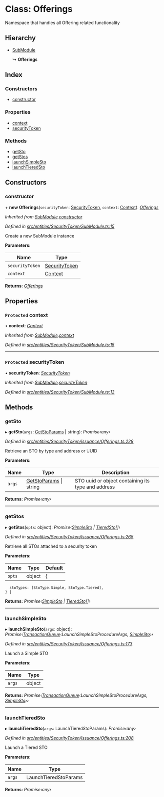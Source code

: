 # Class: Offerings

Namespace that handles all Offering related functionality

## Hierarchy

* [SubModule](entities.securitytoken.submodule.md)

  ↳ **Offerings**

## Index

### Constructors

* [constructor](entities.securitytoken.issuance.offerings.md#constructor)

### Properties

* [context](entities.securitytoken.issuance.offerings.md#protected-context)
* [securityToken](entities.securitytoken.issuance.offerings.md#protected-securitytoken)

### Methods

* [getSto](entities.securitytoken.issuance.offerings.md#getsto)
* [getStos](entities.securitytoken.issuance.offerings.md#getstos)
* [launchSimpleSto](entities.securitytoken.issuance.offerings.md#launchsimplesto)
* [launchTieredSto](entities.securitytoken.issuance.offerings.md#launchtieredsto)

## Constructors

###  constructor

\+ **new Offerings**(`securityToken`: [SecurityToken](entities.securitytoken.securitytoken.md), `context`: [Context](_context_.context.md)): *[Offerings](entities.securitytoken.issuance.offerings.md)*

*Inherited from [SubModule](entities.securitytoken.submodule.md).[constructor](entities.securitytoken.submodule.md#constructor)*

*Defined in [src/entities/SecurityToken/SubModule.ts:15](https://github.com/PolymathNetwork/polymath-sdk/blob/1abe1ae/src/entities/SecurityToken/SubModule.ts#L15)*

Create a new SubModule instance

**Parameters:**

Name | Type |
------ | ------ |
`securityToken` | [SecurityToken](entities.securitytoken.securitytoken.md) |
`context` | [Context](_context_.context.md) |

**Returns:** *[Offerings](entities.securitytoken.issuance.offerings.md)*

## Properties

### `Protected` context

• **context**: *[Context](_context_.context.md)*

*Inherited from [SubModule](entities.securitytoken.submodule.md).[context](entities.securitytoken.submodule.md#protected-context)*

*Defined in [src/entities/SecurityToken/SubModule.ts:15](https://github.com/PolymathNetwork/polymath-sdk/blob/1abe1ae/src/entities/SecurityToken/SubModule.ts#L15)*

___

### `Protected` securityToken

• **securityToken**: *[SecurityToken](entities.securitytoken.securitytoken.md)*

*Inherited from [SubModule](entities.securitytoken.submodule.md).[securityToken](entities.securitytoken.submodule.md#protected-securitytoken)*

*Defined in [src/entities/SecurityToken/SubModule.ts:13](https://github.com/PolymathNetwork/polymath-sdk/blob/1abe1ae/src/entities/SecurityToken/SubModule.ts#L13)*

## Methods

###  getSto

▸ **getSto**(`args`: [GetStoParams](../interfaces/entities.securitytoken.issuance.getstoparams.md) | string): *Promise‹any›*

*Defined in [src/entities/SecurityToken/Issuance/Offerings.ts:228](https://github.com/PolymathNetwork/polymath-sdk/blob/1abe1ae/src/entities/SecurityToken/Issuance/Offerings.ts#L228)*

Retrieve an STO by type and address or UUID

**Parameters:**

Name | Type | Description |
------ | ------ | ------ |
`args` | [GetStoParams](../interfaces/entities.securitytoken.issuance.getstoparams.md) &#124; string | STO uuid or object containing its type and address  |

**Returns:** *Promise‹any›*

___

###  getStos

▸ **getStos**(`opts`: object): *Promise‹[SimpleSto](entities.simplesto.md) | [TieredSto](entities.tieredsto.md)[]›*

*Defined in [src/entities/SecurityToken/Issuance/Offerings.ts:265](https://github.com/PolymathNetwork/polymath-sdk/blob/1abe1ae/src/entities/SecurityToken/Issuance/Offerings.ts#L265)*

Retrieve all STOs attached to a security token

**Parameters:**

Name | Type | Default |
------ | ------ | ------ |
`opts` | object |  {
      stoTypes: [StoType.Simple, StoType.Tiered],
    } |

**Returns:** *Promise‹[SimpleSto](entities.simplesto.md) | [TieredSto](entities.tieredsto.md)[]›*

___

###  launchSimpleSto

▸ **launchSimpleSto**(`args`: object): *Promise‹[TransactionQueue](entities.transactionqueue.md)‹LaunchSimpleStoProcedureArgs, [SimpleSto](entities.simplesto.md)››*

*Defined in [src/entities/SecurityToken/Issuance/Offerings.ts:173](https://github.com/PolymathNetwork/polymath-sdk/blob/1abe1ae/src/entities/SecurityToken/Issuance/Offerings.ts#L173)*

Launch a Simple STO

**Parameters:**

Name | Type |
------ | ------ |
`args` | object |

**Returns:** *Promise‹[TransactionQueue](entities.transactionqueue.md)‹LaunchSimpleStoProcedureArgs, [SimpleSto](entities.simplesto.md)››*

___

###  launchTieredSto

▸ **launchTieredSto**(`args`: LaunchTieredStoParams): *Promise‹any›*

*Defined in [src/entities/SecurityToken/Issuance/Offerings.ts:208](https://github.com/PolymathNetwork/polymath-sdk/blob/1abe1ae/src/entities/SecurityToken/Issuance/Offerings.ts#L208)*

Launch a Tiered STO

**Parameters:**

Name | Type |
------ | ------ |
`args` | LaunchTieredStoParams |

**Returns:** *Promise‹any›*
